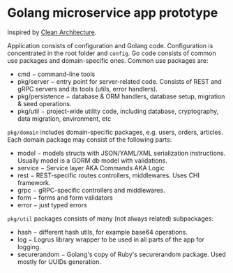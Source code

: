 # Golang microservice app prototype

Inspired by [Clean Architecture](https://hackernoon.com/golang-clean-archithecture-efd6d7c43047).

Application consists of configuration and Golang code. Configuration is concentrated in the root folder and `config`.
Go code consists of common use packages and domain-specific ones. Common use packages are:

* cmd − command-line tools
* pkg/server − entry point for server-related code. Consists of REST and gRPC servers and its tools (utils, error handlers).
* pkg/persistence − database & ORM handlers, database setup, migration & seed operations.
* pkg/util − project-wide utility code, including database, cryptography, data migration, environment, etc

`pkg/domain` includes domain-specific packages, e.g. users, orders, articles. Each domain package may consist of the following parts:

* model − models structs with JSON/YAML/XML serialization instructions. Usually model is a GORM db model with validations.
* service − Service layer AKA Commands AKA Logic
* rest − REST-specific routes controllers, middlewares. Uses CHI framework.
* grpc − gRPC-specific controllers and middlewares.
* form − forms and form validators
* error − just typed errors


`pkg/util` packages consists of many (not always related) subpackages:

* hash − different hash utils, for example base64 operations.
* log − Logrus library wrapper to be used in all parts of the app for logging.
* securerandom − Golang's copy of Ruby's securerandom package. Used mostly for UUIDs generation.